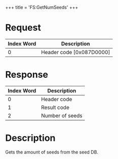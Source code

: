 +++
title = 'FS:GetNumSeeds'
+++

# Request

| Index Word | Description                |
|------------|----------------------------|
| 0          | Header code \[0x087D0000\] |

# Response

| Index Word | Description     |
|------------|-----------------|
| 0          | Header code     |
| 1          | Result code     |
| 2          | Number of seeds |

# Description

Gets the amount of seeds from the seed DB.
